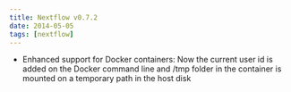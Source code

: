 ```yaml
---
title: Nextflow v0.7.2
date: 2014-05-05
tags: [nextflow]
---
```


- Enhanced support for Docker containers:
  Now the current user id is added on the Docker command line
  and /tmp folder in the container is mounted on a temporary path in the host disk
